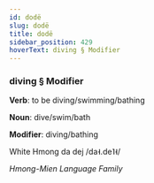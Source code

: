 ```yaml
---
id: dodë
slug: dodë
title: dodë
sidebar_position: 429
hoverText: diving § Modifier
---
```


### diving § Modifier

**Verb**: to be diving/swimming/bathing

**Noun**: dive/swim/bath

**Modifier**: diving/bathing

White Hmong da dej /da˧.de˥˧/

*Hmong-Mien Language Family*